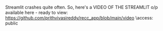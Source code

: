 Streamlit crashes quite often. 
So, here's a VIDEO OF THE STREAMLIT o/p available here - ready to view: https://github.com/prithvivasireddy/recc_app/blob/main/video
\\access: public
